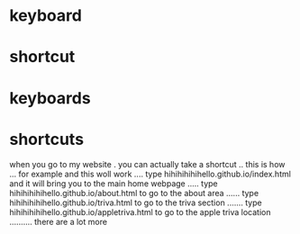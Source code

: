 # keyboard
# shortcut
# keyboards
# shortcuts
when you go to my website . you can actually take a shortcut .. this is how ... for example and this woll work .... type hihihihihihello.github.io/index.html and it will bring you to the main home webpage ..... type hihihihihihello.github.io/about.html to go to the about area ...... type hihihihihihello.github.io/triva.html to go to the triva section ....... type hihihihihihello.github.io/appletriva.html to go to the apple triva location .......... there are a lot more
